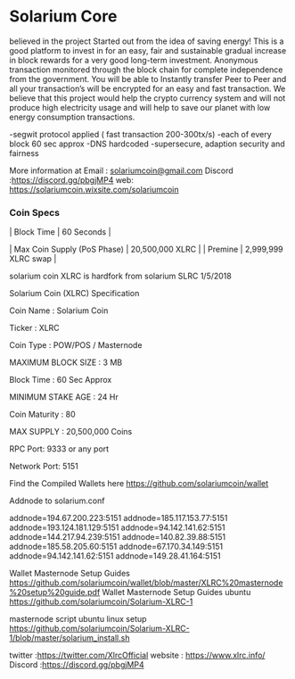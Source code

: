 Solarium Core 
=================================================

believed in the project  Started out from the idea of saving energy! This is a good platform to invest in for an easy, fair and sustainable gradual increase in block rewards for a very good long-term investment. Anonymous transaction monitored through the block chain for complete independence from the government. You will be able to Instantly transfer Peer to Peer and all your transaction’s will be encrypted for an easy and fast transaction. We believe that this project would help the crypto currency system and will not produce high electricity usage and will help to save our planet with low energy consumption transactions.

-segwit protocol applied ( fast transaction 200-300tx/s) 
-each of every block 60 sec approx 
-DNS hardcoded 
-supersecure, adaption security and fairness

More information at Email : solariumcoin@gmail.com
Discord :https://discord.gg/pbgjMP4
web: https://solariumcoin.wixsite.com/solariumcoin

### Coin Specs
| Block Time                  | 60 Seconds      |

| Max Coin Supply (PoS Phase) | 20,500,000 XLRC |
| Premine                     | 2,999,999 XLRC swap |

solarium coin XLRC is hardfork from solarium SLRC 1/5/2018

Solarium Coin (XLRC) Specification

Coin Name : Solarium Coin

Ticker : XLRC

Coin Type : POW/POS / Masternode

MAXIMUM BLOCK SIZE : 3 MB

Block Time : 60 Sec Approx

MINIMUM STAKE AGE : 24 Hr

Coin Maturity : 80

MAX SUPPLY : 20,500,000 Coins

RPC Port: 9333 or any port

Network Port: 5151

Find the Compiled Wallets here https://github.com/solariumcoin/wallet

Addnode to solarium.conf

addnode=194.67.200.223:5151
addnode=185.117.153.77:5151
addnode=193.124.181.129:5151
addnode=94.142.141.62:5151
addnode=144.217.94.239:5151
addnode=140.82.39.88:5151
addnode=185.58.205.60:5151
addnode=67.170.34.149:5151
addnode=94.142.141.62:5151
addnode=149.28.41.164:5151

Wallet Masternode Setup Guides https://github.com/solariumcoin/wallet/blob/master/XLRC%20masternode%20setup%20guide.pdf
Wallet Masternode Setup Guides ubuntu https://github.com/solariumcoin/Solarium-XLRC-1

masternode script ubuntu linux setup https://github.com/solariumcoin/Solarium-XLRC-1/blob/master/solarium_install.sh


twitter :https://twitter.com/XlrcOfficial
website : https://www.xlrc.info/
Discord :https://discord.gg/pbgjMP4
